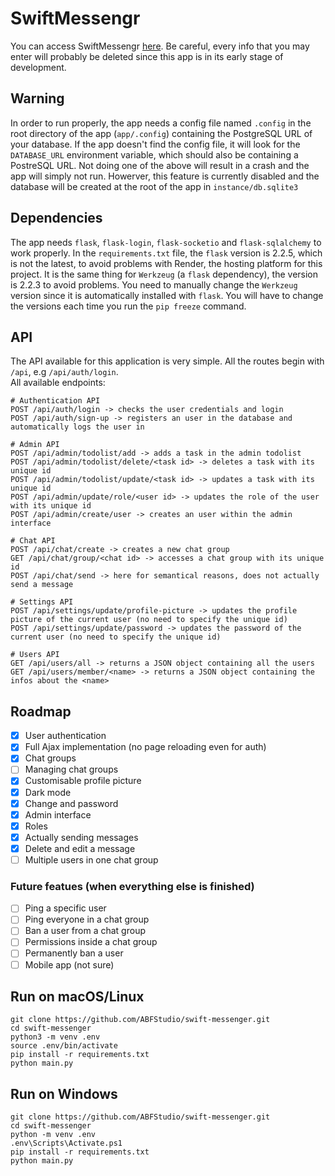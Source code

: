# SwiftMessengr

You can access SwiftMessengr [here](swiftmessengr.com). Be careful, every info that you may enter will probably be deleted since this app is in its early stage of development.

## Warning
In order to run properly, the app needs a config file named `.config` in the root directory of the app (`app/.config`) containing the PostgreSQL URL of your database. If the app doesn't find the config file, it will look for the `DATABASE_URL` environment variable, which should also be containing a PostreSQL URL. Not doing one of the above will result in a crash and the app will simply not run. Howerver, this feature is currently disabled and the database will be created at the root of the app in `instance/db.sqlite3`

## Dependencies
The app needs `flask`, `flask-login`, `flask-socketio` and `flask-sqlalchemy` to work properly. In the `requirements.txt` file, the `flask` version is 2.2.5, which is not the latest, to avoid problems with Render, the hosting platform for this project. It is the same thing for `Werkzeug` (a `flask` dependency), the version is 2.2.3 to avoid problems. You need to manually change the `Werkzeug` version since it is automatically installed with `flask`. You will have to change the versions each time you run the `pip freeze` command.

## API
The API available for this application is very simple. All the routes begin with `/api`, e.g `/api/auth/login`.  
All available endpoints:  
```
# Authentication API
POST /api/auth/login -> checks the user credentials and login
POST /api/auth/sign-up -> registers an user in the database and automatically logs the user in

# Admin API
POST /api/admin/todolist/add -> adds a task in the admin todolist
POST /api/admin/todolist/delete/<task id> -> deletes a task with its unique id
POST /api/admin/todolist/update/<task id> -> updates a task with its unique id
POST /api/admin/update/role/<user id> -> updates the role of the user with its unique id
POST /api/admin/create/user -> creates an user within the admin interface

# Chat API
POST /api/chat/create -> creates a new chat group
GET /api/chat/group/<chat id> -> accesses a chat group with its unique id
POST /api/chat/send -> here for semantical reasons, does not actually send a message

# Settings API
POST /api/settings/update/profile-picture -> updates the profile picture of the current user (no need to specify the unique id)
POST /api/settings/update/password -> updates the password of the current user (no need to specify the unique id)

# Users API
GET /api/users/all -> returns a JSON object containing all the users
GET /api/users/member/<name> -> returns a JSON object containing the infos about the <name>
```

## Roadmap
- [x] User authentication  
- [x] Full Ajax implementation (no page reloading even for auth)  
- [x] Chat groups  
- [ ] Managing chat groups  
- [x] Customisable profile picture  
- [x] Dark mode  
- [x] Change and password  
- [x] Admin interface  
- [x] Roles  
- [x] Actually sending messages  
- [x] Delete and edit a message  
- [ ] Multiple users in one chat group  

### Future featues (when everything else is finished)
- [ ] Ping a specific user  
- [ ] Ping everyone in a chat group  
- [ ] Ban a user from a chat group  
- [ ] Permissions inside a chat group  
- [ ] Permanently ban a user  
- [ ] Mobile app (not sure)

## Run on macOS/Linux
```console
git clone https://github.com/ABFStudio/swift-messenger.git
cd swift-messenger
python3 -m venv .env
source .env/bin/activate
pip install -r requirements.txt
python main.py
```

## Run on Windows
```console
git clone https://github.com/ABFStudio/swift-messenger.git
cd swift-messenger
python -m venv .env
.env\Scripts\Activate.ps1
pip install -r requirements.txt
python main.py
```